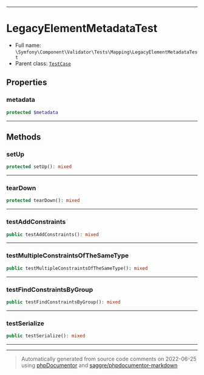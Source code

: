 ***

# LegacyElementMetadataTest





* Full name: `\Symfony\Component\Validator\Tests\Mapping\LegacyElementMetadataTest`
* Parent class: [`TestCase`](../../../../../PHPUnit/Framework/TestCase.md)



## Properties


### metadata



```php
protected $metadata
```






***

## Methods


### setUp



```php
protected setUp(): mixed
```











***

### tearDown



```php
protected tearDown(): mixed
```











***

### testAddConstraints



```php
public testAddConstraints(): mixed
```











***

### testMultipleConstraintsOfTheSameType



```php
public testMultipleConstraintsOfTheSameType(): mixed
```











***

### testFindConstraintsByGroup



```php
public testFindConstraintsByGroup(): mixed
```











***

### testSerialize



```php
public testSerialize(): mixed
```











***


***
> Automatically generated from source code comments on 2022-06-25 using [phpDocumentor](http://www.phpdoc.org/) and [saggre/phpdocumentor-markdown](https://github.com/Saggre/phpDocumentor-markdown)
